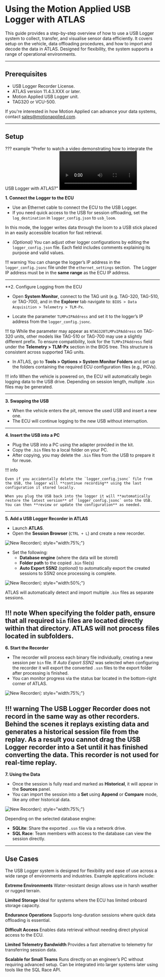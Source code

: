 # Using the Motion Applied USB Logger with ATLAS

This guide provides a step-by-step overview of how to use a USB Logger system to collect, transfer, and visualise sensor data efficiently. It covers setup on the vehicle, data offloading procedures, and how to import and decode the data in ATLAS. Designed for flexibility, the system supports a range of operational environments.

---

## Prerequisites

- USB Logger Recorder License.
- ATLAS version 11.4.3.XXX or later.
- Motion Applied USB Logger unit.
- TAG320 or VCU-500. 

If you're interested in how Motion Applied can advance your data systems, contact [sales@motionapplied.com](mailto:sales@motionapplied.com).

---

## Setup

??? example "Prefer to watch a video demonstrating how to integrate the USB Logger with ATLAS?"
    <video controls style="width:50%">
      <source src="../assets/usb-logger/usb_logger.mp4" type="video/mp4" >
    </video>

**1. Connect the Logger to the ECU**

- Use an Ethernet cable to connect the ECU to the USB Logger.
- If you need quick access to the USB for session offloading, set the `log_destination` in `logger_config.json` to `usb_loom`. 

In this mode, the logger writes data through the loom to a USB stick placed in an easily accessible location for fast retrieval.

- *(Optional)* You can adjust other logger configurations by editing the `logger_config.json` file. Each field includes comments explaining its purpose and valid values.

!!! warning
    You can change the logger’s IP address in the `logger_config.jsonc` file under the `ethernet_settings` section.  
    The Logger IP address must be in the **same range** as the ECU IP address.

---

**2. Configure Logging from the ECU

- Open **System Monitor**, connect to the TAG unit (e.g. TAG-320, TAG-510, or TAG-700), and in the **Explorer** tab navigate to: `BIOS > Data Acquisition > Telemetry > TLM-Px`.

- Locate the parameter `TLMPxIPAddress` and set it to the logger’s IP address from the `logger_config.jsonc`.

!!! tip 
    While the parameter may appear as `NTAG320TLMPxIPAddress` on TAG-320 units, other models like TAG-510 or TAG-700 may use a slightly different prefix. To ensure compatibility, look for the `TLMPxIPAddress` field under the **Telemetry > TLM-Px** section in the BIOS tree. This structure is consistent across supported TAG units.



- In ATLAS, go to **Tools > Options > System Monitor Folders** and set up the folders containing the required ECU configuration files (e.g., PGVs).

!!! info
    When the vehicle is powered on, the ECU will automatically begin logging data to the USB drive. Depending on session length, multiple `.bin` files may be generated.

---

**3. Swapping the USB**

- When the vehicle enters the pit, remove the used USB and insert a new one.
- The ECU will continue logging to the new USB without interruption.

---

**4. Insert the USB into a PC**

- Plug the USB into a PC using the adapter provided in the kit.
- Copy the `.bin` files to a local folder on your PC.
- After copying, you may delete the `.bin` files from the USB to prepare it for reuse.

!!! info

    Even if you accidentally delete the `logger_config.jsonc` file from the USB, the logger will **continue recording** using the last configuration it stored locally.

    When you plug the USB back into the logger it will **automatically restore the latest version** of `logger_config.jsonc` onto the USB. You can then **review or update the configuration** as needed.

---

**5. Add a USB Logger Recorder in ATLAS**

- Launch **ATLAS**.
- Open the **Session Browser** (`CTRL + L`) and create a new recorder.

![New Recorder](assets/usb-logger/usb_logger_1.png){: style="width:75%;"}

- Set the following:
    - **Database engine** (where the data will be stored)
    - **Folder path** to the copied `.bin` file(s)
    - **Auto Export SSN2** *(optional)* to automatically export the created sessions to SSN2 once processing is complete. 

![New Recorder](assets/usb-logger/usb_logger_2.png){: style="width:50%;"}

ATLAS will automatically detect and import multiple `.bin` files as separate sessions. 

!!! note
    When specifying the folder path, ensure that all required `bin` files are located directly within that directory. ATLAS will not process files located in subfolders.
---

**6. Start the Recorder**

- The recorder will process each binary file individually, creating a new session per `bin` file. If *Auto Export SSN2* was selected when configuring the recorder it will export the converted `.ssn` files to the export folder after processing is finished.
- You can monitor progress via the status bar located in the bottom-right corner of ATLAS.

![New Recorder](assets/usb-logger/usb_logger_3.png){: style="width:75%;"}


!!! warning
    The USB Logger Recorder does not record in the same way as other recorders. Behind the scenes it replays existing data and generates a historical session file from the replay.
    As a result you cannot drag the USB Logger recorder into a Set until it has finished converting the data. This recorder is **not** used for real-time replay.
---

**7. Using the Data**

- Once the session is fully read and marked as **Historical**, it will appear in the **Sources** panel.
- You can import the session into a **Set** using **Append** or **Compare** mode, like any other historical data.

![New Recorder](assets/usb-logger/usb_logger_4.png){: style="width:75%;"}

Depending on the selected database engine:

- **SQLite**: Share the exported `.ssn` file via a network drive.
- **SQL Race**: Team members with access to the database can view the session directly.

---

## Use Cases

The USB Logger system is designed for flexibility and ease of use across a wide range of environments and industries. Example applications include:

**Extreme Environments**
Water-resistant design allows use in harsh weather or rugged terrain.

**Limited Storage**
Ideal for systems where the ECU has limited onboard storage capacity.

**Endurance Operations**
Supports long-duration sessions where quick data offloading is essential.

**Difficult Access**
Enables data retrieval without needing direct physical access to the ECU.

**Limited Telemetry Bandwidth**
Provides a fast alternative to telemetry for transferring session data.

**Scalable for Small Teams**
Runs directly on an engineer’s PC without requiring advanced setup. Can be integrated into larger systems later using tools like the SQL Race API.
